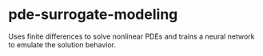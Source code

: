 # pde-surrogate-modeling
Uses finite differences to solve nonlinear PDEs and trains a neural network to emulate the solution behavior.
